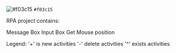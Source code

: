 ![#f03c15](https://placehold.it/15/f03c15/000000?text=+) `#f03c15`


RPA project contains:
<div class="text-green mb-2">
Message Box
Input Box
Get Mouse position
</div>

Legend:
'+' is new activities
'-' delete activities
'^' exists activities
